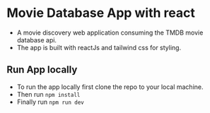 # Movie Database App with react

- A movie discovery web application consuming the TMDB movie database api.
- The app is built with reactJs and tailwind css for styling.

## Run App locally

- To run the app locally first clone the repo to your local machine.
- Then run `npm install`
- Finally run `npm run dev`

